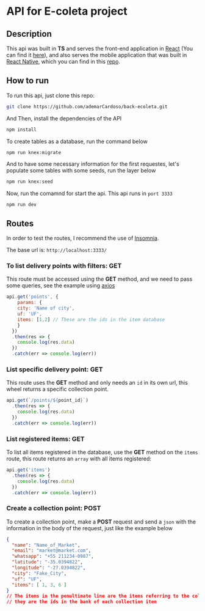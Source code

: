 # API for E-coleta project

## Description

This api was built in **TS** and serves the front-end application in [React](https://pt-br.reactjs.org/) (You can find it [here](https://github.com/ademarCardoso/front-ecoleta)), and also serves the mobile application that was built in [React Native](https://reactnative.dev/), which you can find in this [repo](https://github.com/ademarCardoso/mobile-ecoleta).

## How to run

To run this api, just clone this repo:

```bash
git clone https://github.com/ademarCardoso/back-ecoleta.git
```
And Then, install the dependencies of the API

```bash
npm install
```
To create tables as a database, run the command below

```bash
npm run knex:migrate
```
And to have some necessary information for the first requestes, let's populate some tables with some seeds, run the layer below
```bash
npm run knex:seed
```

Now, run the comamnd for start the api. This api runs in `port 3333`
```
npm run dev
```

## Routes

In order to test the routes, I recommend the use of [Insomnia](https://insomnia.rest/download/).

The base url is: `http://localhost:3333/`

### To list delivery points with filters: GET

This route must be accessed using the **GET** method, and we need to pass some queries, see the example using [axios](https://www.npmjs.com/package/axios)

```js
api.get('points', {
    params: {
    city: 'Name of city',
    uf: 'UF',
    items: [1,2] // These are the ids in the item database
    }
  })
  .then(res => {
    console.log(res.data)
  })
  .catch(err => console.log(err))

```

### List specific delivery point: GET
This route uses the **GET** method and only needs an `id` in its own url, this wheel returns a specific collection point.

```js
api.get(`/points/${point_id}`)
  .then(res => {
    console.log(res.data)
  })
  .catch(err => console.log(err))
```

### List registered items: GET
To list all items registered in the database, use the **GET** method on the `items` route, this route returns an `array` with all items registered:

```js
api.get('items')
  .then(res => {
    console.log(res.data)
  })
  .catch(err => console.log(err))
```

### Create a collection point: POST
To create a collection point, make a **POST** request and send a `json` with the information in the body of the request, just like the example below

```json
{ 
  "name": "Name_of_Market",
  "email": "market@market.com",
  "whatsapp": "+55 211234-0987",
  "latitude": "-35.0394822",
  "longitude": "-27.0394822",
  "city": "Fake_City",
  "uf": "UF",
  "items": [ 1, 3, 6 ]
}
// The items in the penultimate line are the items referring to the collection materials, 
// they are the ids in the bank of each collection item
```